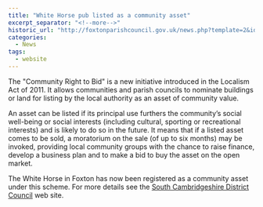 ```yaml
---
title: "White Horse pub listed as a community asset"
excerpt_separator: "<!--more-->"
historic_url: "http://foxtonparishcouncil.gov.uk/news.php?template=2&id=229"
categories:
  - News
tags:
  - website
---
```


The "Community Right to Bid" is a new initiative introduced in the Localism Act of 2011. It allows communities and parish councils to nominate buildings or land for listing by the local authority as an asset of community value. 

<!--more-->

An asset can be listed if its principal use furthers the community’s social well-being or social interests (including cultural, sporting or recreational interests) and is likely to do so in the future. It means that if a listed asset comes to be sold, a moratorium on the sale (of up to six months) may be invoked, providing local community groups with the chance to raise finance, develop a business plan and to make a bid to buy the asset on the open market.

The White Horse in Foxton has now been registered as a community asset under this scheme. For more details see the [South Cambridgeshire District Council](https://www.scambs.gov.uk/community-right-bid) web site.